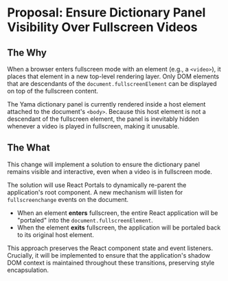 # Proposal: Ensure Dictionary Panel Visibility Over Fullscreen Videos

## The Why

When a browser enters fullscreen mode with an element (e.g., a `<video>`), it places that element in a new top-level rendering layer. Only DOM elements that are descendants of the `document.fullscreenElement` can be displayed on top of the fullscreen content.

The Yama dictionary panel is currently rendered inside a host element attached to the document's `<body>`. Because this host element is not a descendant of the fullscreen element, the panel is inevitably hidden whenever a video is played in fullscreen, making it unusable.

## The What

This change will implement a solution to ensure the dictionary panel remains visible and interactive, even when a video is in fullscreen mode.

The solution will use React Portals to dynamically re-parent the application's root component. A new mechanism will listen for `fullscreenchange` events on the document.

- When an element **enters** fullscreen, the entire React application will be "portaled" into the `document.fullscreenElement`.
- When the element **exits** fullscreen, the application will be portaled back to its original host element.

This approach preserves the React component state and event listeners. Crucially, it will be implemented to ensure that the application's shadow DOM context is maintained throughout these transitions, preserving style encapsulation.